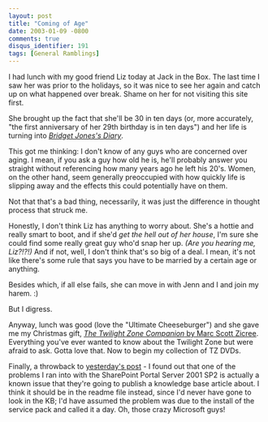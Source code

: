 ```yaml
---
layout: post
title: "Coming of Age"
date: 2003-01-09 -0800
comments: true
disqus_identifier: 191
tags: [General Ramblings]
---
```

I had lunch with my good friend Liz today at Jack in the Box. The last
time I saw her was prior to the holidays, so it was nice to see her
again and catch up on what happened over break. Shame on her for not
visiting this site first.
 
 She brought up the fact that she'll be 30 in ten days (or, more
accurately, "the first anniversary of her 29th birthday is in ten days")
and her life is turning into [*Bridget Jones's
Diary*](http://www.amazon.com/exec/obidos/ASIN/B00003CXT7/mhsvortex).
 
 This got me thinking: I don't know of any guys who are concerned over
aging. I mean, if you ask a guy how old he is, he'll probably answer you
straight without referencing how many years ago he left his 20's. Women,
on the other hand, seem generally preoccupied with how quickly life is
slipping away and the effects this could potentially have on them.
 
 Not that that's a bad thing, necessarily, it was just the difference in
thought process that struck me.
 
 Honestly, I don't think Liz has anything to worry about. She's a hottie
and really smart to boot, and if she'd *get the hell out of her house*,
I'm sure she could find some really great guy who'd snap her up. *(Are
you hearing me, Liz?!?!)* And if not, well, I don't think that's so big
of a deal. I mean, it's not like there's some rule that says you have to
be married by a certain age or anything.
 
 Besides which, if all else fails, she can move in with Jenn and I and
join my harem. :)
 
 But I digress.
 
 Anyway, lunch was good (love the "Ultimate Cheeseburger") and she gave
me my Christmas gift, [*The Twilight Zone Companion* by Marc Scott
Zicree](http://www.amazon.com/exec/obidos/ASIN/1879505096/mhsvortex).
Everything you've ever wanted to know about the Twilight Zone but were
afraid to ask. Gotta love that. Now to begin my collection of TZ DVDs.
 
 Finally, a throwback to [yesterday's
post](/archive/2003/01/08/night-shift.aspx) - I found out that one of
the problems I ran into with the SharePoint Portal Server 2001 SP2 is
actually a known issue that they're going to publish a knowledge base
article about. I think it should be in the readme file instead, since
I'd never have gone to look in the KB; I'd have assumed the problem was
due to the install of the service pack and called it a day. Oh, those
crazy Microsoft guys!
